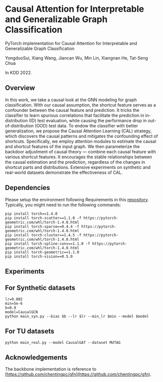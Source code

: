 # Causal Attention for Interpretable and Generalizable Graph Classification
PyTorch implementation for Causal Attention for Interpretable and Generalizable Graph Classification

YongduoSui, Xiang Wang, Jiancan Wu, Min Lin, Xiangnan He, Tat-Seng Chua

In KDD 2022.



## Overview 

In this work, we take a causal look at the GNN modeling for graph classification. With our causal assumption, the shortcut feature serves as a confounder between the causal feature and prediction. It tricks the classifier to learn spurious correlations that facilitate the prediction in in-distribution (ID) test evaluation, while causing the performance drop in out-of-distribution (OOD) test data. To endow the classifier with better generalization, we propose the Causal Attention Learning (CAL) strategy, which discovers the causal patterns and mitigates the confounding effect of shortcuts. Specifically, we employ attention modules to estimate the causal and shortcut features of the input graph. We then parameterize the backdoor adjustment of causal theory — combine each causal feature with various shortcut features. It encourages the stable relationships between the causal estimation and the prediction, regardless of the changes in shortcut parts and distributions. Extensive experiments on synthetic and real-world datasets demonstrate the effectiveness of CAL.


## Dependencies

Please setup the environment following Requirements in this [repository](https://github.com/chentingpc/gfn#requirements).
Typically, you might need to run the following commands:
```
pip install torch==1.4.0
pip install torch-scatter==1.1.0 -f https://pytorch-geometric.com/whl/torch-1.4.0.html
pip install torch-sparse==0.4.4 -f https://pytorch-geometric.com/whl/torch-1.4.0.html
pip install torch-cluster==1.4.5 -f https://pytorch-geometric.com/whl/torch-1.4.0.html
pip install torch-spline-conv==1.1.0 -f https://pytorch-geometric.com/whl/torch-1.4.0.html
pip install torch-geometric==1.1.0
pip install torch-vision==0.5.0
```


## Experiments

## For Synthetic datasets
```
lr=0.002
min=5e-6
b=0.9
model=CausalGCN
python main_syn.py --bias $b --lr $lr --min_lr $min --model $model 
```
## For TU datasets

```python main_real.py --model CausalGAT --dataset MUTAG```

## Acknowledgements

The backbone implementation is reference to [https://github.com/chentingpc/gfn](https://github.com/chentingpc/gfn).
